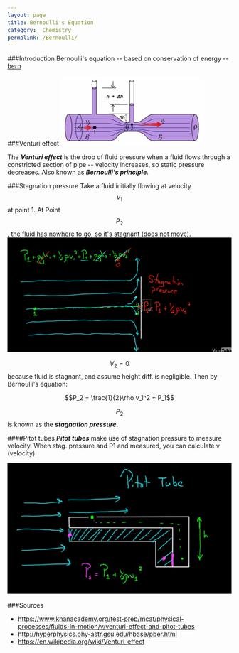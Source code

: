 ```yaml
---
layout: page
title: Bernoulli's Equation
category:  Chemistry
permalink: /Bernoulli/
---
```


###Introduction
Bernoulli's equation -- based on conservation of energy --
[bern]("/Images/bernoul.gif")

###Venturi effect
<img src="/Images/Venturi.PNG">

The ***Venturi effect*** is the drop of fluid pressure when a fluid flows through a constricted section of pipe -- velocity increases, so static pressure decreases. Also known as ***Bernoulli's principle***.

###Stagnation pressure
Take a fluid initially flowing at velocity $$v_1$$ at point 1. At Point $$P_2$$, the fluid has nowhere to go, so it's stagnant (does not move).
<img src="/Images/stagpressure.png">

$$V_2 = 0$$ because fluid is stagnant, and assume height diff. is negligible. Then by Bernoulli's equation:

$$P_2 = \frac{1}{2}\rho v_1^2 + P_1$$

$$P_2$$ is known as the ***stagnation pressure***.

####Pitot tubes
***Pitot tubes*** make use of stagnation pressure to measure velocity. When stag. pressure and P1 and measured, you can calculate v (velocity).

<img src="/Images/pitot.png">

###Sources
* <https://www.khanacademy.org/test-prep/mcat/physical-processes/fluids-in-motion/v/venturi-effect-and-pitot-tubes>
* <http://hyperphysics.phy-astr.gsu.edu/hbase/pber.html>
* <https://en.wikipedia.org/wiki/Venturi_effect>